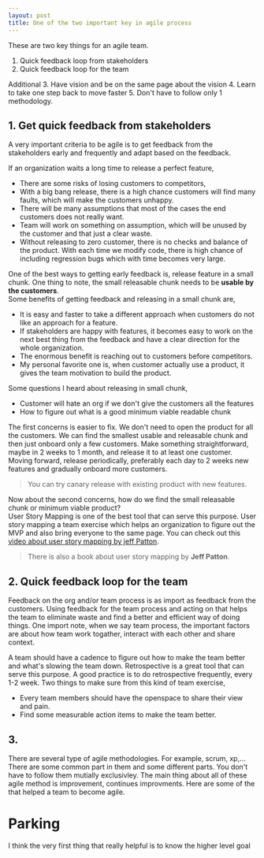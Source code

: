 ```yaml
---
layout: post
title: One of the two important key in agile process
---
```


These are two key things for an agile team.

 1. Quick feedback loop from stakeholders
 2. Quick feedback loop for the team

Additional
 3. Have vision and be on the same page about the vision
 4. Learn to take one step back to move faster
 5. Don't have to follow only 1 methodology.

##  1. Get quick feedback from stakeholders

A very important criteria to be agile is to get feedback from the stakeholders
early and frequently and adapt based on the feedback.

If an organization waits a long time to release a perfect feature, 
 * There are some risks of losing customers to competitors, 
 * With a big bang release, there is a high chance customers will find many
   faults, which will make the customers unhappy.
 * There will be many assumptions that most of the cases the end customers does
   not really want.
 * Team will work on something on assumption, which will be unused by the
   customer and that just a clear waste.
 * Without releasing to zero customer, there is no checks and balance of the
   product. With each time we modify code, there is high chance of including
   regression bugs which with time becomes very large.

One of the best ways to getting early feedback is, release feature in a small
chunk. One thing to note, the small releasable chunk needs to be **usable by the
customers**.  
Some benefits of getting feedback and releasing in a small chunk are,

 * It is easy and faster to take a different approach when customers do not like
   an approach for a feature.
 * If stakeholders are happy with features, it becomes easy to work on the next
   best thing from the feedback and have a clear direction for the whole
   organization.
 * The enormous benefit is reaching out to customers before competitors.
 * My personal favorite one is, when customer actually use a product, it gives
   the team motivation to build the product.

Some questions I heard about releasing in small chunk,
 * Customer will hate an org if we don't give the customers all the features
 * How to figure out what is a good minimum viable readable chunk

The first concerns is easier to fix. We don't need to open the product for all
the customers. We can find the smallest usable and releasable chunk and then
just onboard only a few customers. Make something straightforward, maybe in 2 
weeks to 1 month, and release it to at least one customer. Moving forward, 
release periodically, preferably each day to 2 weeks new features and gradually
onboard more customers.

> You can try canary release with existing product with new features.

Now about the second concerns, how do we find the small releasable chunk or 
minimum viable product?  
User Story Mapping is one of the best tool that can serve this purpose. User
story mapping a team exercise which helps an organization to figure out the MVP
and also bring everyone to the same page.
You can check out this
[video about user story mapping by jeff Patton](https://www.youtube.com/watch?v=AorAgSrHjKM&t=3s).
> There is also a book about user story mapping by **Jeff Patton**.

## 2. Quick feedback loop for the team

Feedback on the org and/or team process is as import as feedback from the 
customers. Using feedback for the team process and acting on that helps the team
to eliminate waste and find a better and efficient way of doing things. One
import note, when we say team process, the important factors are about how team
work togather, interact with each other and share context.

A team should have a cadence to figure out how to make the team better and 
what's slowing the team down. Retrospective is a great tool that can serve this
purpose. A good practice is to do retrospective frequently, every 1-2 week. 
Two things to make sure from this kind of team exercise,
 * Every team members should have the openspace to share their view and pain.
 * Find some measurable action items to make the team better.
 

## 3. 

There are several type of agile methodologies. For example, scrum, xp,...
There are some common part in them and some different parts. You don't have to
follow them mutially exclusivley. The main thing about all of these agile method
is improvement, continues improvments. Here are some of the that helped a team
to become agile.


# Parking

I think the very first thing that really helpful is to know the higher level goal